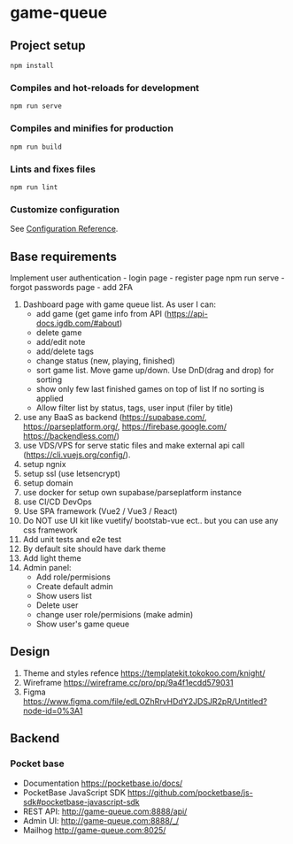 # game-queue

## Project setup
```
npm install
```

### Compiles and hot-reloads for development
```
npm run serve
```

### Compiles and minifies for production
```
npm run build
```

### Lints and fixes files
```
npm run lint
```

### Customize configuration
See [Configuration Reference](https://cli.vuejs.org/config/).

## Base requirements
Implement user authentication
    - login page
    - register page	npm run serve
    - forgot passwords page
    - add 2FA	
1. Dashboard page with game queue list. 
As user I can:
    - add game (get game info from API (https://api-docs.igdb.com/#about)	
    - delete game
    - add/edit note	
    - add/delete tags
    - change status (new, playing, finished)
    - sort game list. Move game up/down. Use DnD(drag and drop) for sorting	
    - show only few last finished games on top of list If no sorting is applied	
    - Allow filter list by status, tags, user input (filer by title)	
1. use any BaaS as backend (https://supabase.com/, https://parseplatform.org/, https://firebase.google.com/ https://backendless.com/)
1. use VDS/VPS for serve static files and make external api call (https://cli.vuejs.org/config/).
1. setup ngnix	
1. setup ssl (use letsencrypt) 	
1. setup domain	
1. use docker for setup own supabase/parseplatform instance	
1. use CI/CD DevOps	
1. Use SPA framework (Vue2 / Vue3 / React)	
1. Do NOT use UI kit like vuetify/ bootstab-vue ect.. but you can use any css framework	
2. Add unit tests and e2e test	
3. By default site should have dark theme	
4. Add light theme	
5. Admin panel:	
    - Add role/permisions 	
    - Create default admin	
    - Show users list 	
    - Delete user	
    - change user role/permisions (make admin)	
    - Show user's game queue 

## Design

1. Theme and styles refence https://templatekit.tokokoo.com/knight/
1. Wireframe https://wireframe.cc/pro/pp/9a4f1ecdd579031
1. Figma https://www.figma.com/file/edLOZhRrvHDdY2JDSJR2pR/Untitled?node-id=0%3A1

## Backend

### Pocket base
- Documentation https://pocketbase.io/docs/
- PocketBase JavaScript SDK https://github.com/pocketbase/js-sdk#pocketbase-javascript-sdk
- REST API: http://game-queue.com:8888/api/
- Admin UI: http://game-queue.com:8888/_/
- Mailhog http://game-queue.com:8025/
    
